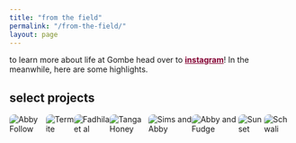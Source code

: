 ```yaml
---
title: "from the field"
permalink: "/from-the-field/"
layout: page
---
```


to learn more about life at Gombe head over to <a href="https://www.instagram.com/the_primate_diaries/?igsh=dHhtM2F2ZXMxdWNv&utm_source=qr#" style="color: #840032;"><strong>instagram</strong></a>! In the meanwhile, here are some highlights.

<!-- Swiper.js CDN -->
<link rel="stylesheet" href="https://cdn.jsdelivr.net/npm/swiper/swiper-bundle.min.css" />
<script src="https://cdn.jsdelivr.net/npm/swiper/swiper-bundle.min.js"></script>

<style>

 .swiper-container {
  width: 100%;
  max-width: 800px;
  margin: auto;
  padding-bottom: 40px; /* Extra space for pagination */
  position: relative; /* Required for positioning arrows correctly */
}

.swiper-wrapper {
  display: flex;
}

.swiper-slide {
  display: flex;
  justify-content: center;
  align-items: center;
}

.swiper-slide img {
  max-width: 100%;
  max-height: 80vh;
  width: auto;
  height: auto;
  object-fit: contain;
  border-radius: 8px;
}

/* Move pagination BELOW the carousel */
  .swiper-pagination {
    position: relative;
    bottom: -50px; /* Moves it further below */
    z-index: 10;
  }

/* Default dot color */
.swiper-pagination-bullet {
  background: gray;
  opacity: 0.5;
}

/* Active (highlighted) dot color */
.swiper-pagination-bullet-active {
  background: #850032;
  opacity: 1;
}

/* Style for the arrows */
.swiper-button-prev,
.swiper-button-next {
  color: #850032; /* Change the arrow color */
  position: absolute;
  bottom: 10px; /* Position arrows at the bottom */
  z-index: 10;
  font-size: 24px; /* Adjust arrow size */
}

/* You can customize the appearance more by adding background or borders */
.swiper-button-prev {
  left: 10px; /* Position the previous arrow to the left */
}

.swiper-button-next {
  right: 10px; /* Position the next arrow to the right */
}
</style>

<h2>select projects</h2>


<!-- Swiper Carousel -->
<div class="swiper-container">
  <div class="swiper-wrapper">
    <div class="swiper-slide">
      <img src="https://github.com/user-attachments/assets/e05021ad-40c8-44e7-a23c-bcf00a882d07" alt="Abby Follow" />
    </div>
    <div class="swiper-slide">
      <img src="https://github.com/user-attachments/assets/479f06d8-adf4-49dd-85d3-3f3fbccc11ee" alt="Termite" />
    </div>
    <div class="swiper-slide">
      <img src="https://github.com/user-attachments/assets/4cf453dd-9a7b-4677-8325-652d3671a5e5" alt="Fadhila et al" />
    </div>
    <div class="swiper-slide">
      <img src="https://github.com/user-attachments/assets/14e610ce-1d07-4819-bc83-5cfdb14a0307" alt=" Tanga Honey" />
    </div>
    <div class="swiper-slide">
      <img src="https://github.com/user-attachments/assets/0151df5f-fdb5-4df6-95cc-43548d8e5bfa" alt="Sims and Abby" />
    </div>
    <div class="swiper-slide">
      <img src="https://github.com/user-attachments/assets/cf8d68eb-8d48-4f40-a1b4-7afba4408070" alt="Abby and Fudge" />
    </div>
    <div class="swiper-slide">
      <img src="https://github.com/user-attachments/assets/e9f96b88-d11a-45ad-a9be-cf0614f787a8" alt="Sunset" />
    </div>
    <div class="swiper-slide">
      <img src="https://github.com/user-attachments/assets/b2258b73-2664-4728-80c4-40d68573fe9e" alt="Schwali" />
    </div>
  </div>



  <!-- Navigation Buttons -->
  <div class="swiper-button-prev"></div>
  <div class="swiper-button-next"></div>
</div>

<!-- Pagination Outside the Carousel -->
<div class="swiper-pagination"></div>

<script>
  var swiper = new Swiper(".swiper-container", {
    loop: true,
    spaceBetween: 3, // Reduce space between slides
    navigation: {
      nextEl: ".swiper-button-next",
      prevEl: ".swiper-button-prev",
    },
    pagination: {
      el: ".swiper-pagination",
      clickable: true,
    },
    autoplay: {
      delay: 7000, // Increase slide duration to 5 seconds
    },
  });
</script>
